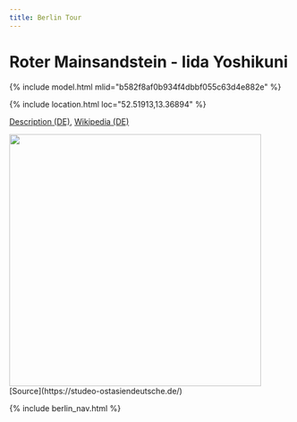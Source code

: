 ```yaml
---
title: Berlin Tour
---
```


# Roter Mainsandstein - Iida Yoshikuni

{% include model.html mlid="b582f8af0b934f4dbbf055c63d4e882e" %}

{% include location.html loc="52.51913,13.36894" %}

[Description (DE)](https://bildhauerei-in-berlin.de/bildwerk/abstrakte-skulptur-3/), [Wikipedia (DE)](https://de.wikipedia.org/wiki/Iida_Yoshikuni)

<img src="https://studeo-ostasiendeutsche.de/images/description/DSCN8099.JPG" width=450/>
[Source](https://studeo-ostasiendeutsche.de/)

{% include berlin_nav.html %}
